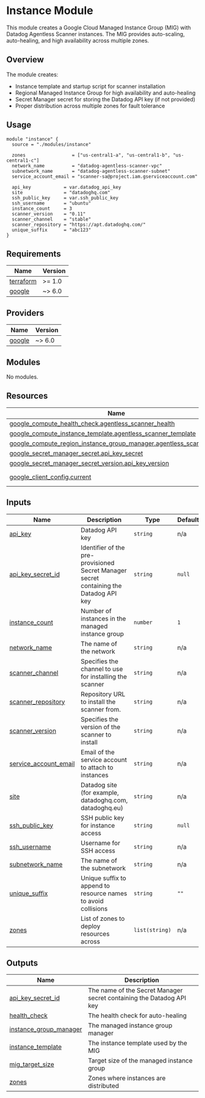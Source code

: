 # Instance Module

This module creates a Google Cloud Managed Instance Group (MIG) with Datadog Agentless Scanner instances. The MIG provides auto-scaling, auto-healing, and high availability across multiple zones.

## Overview

The module creates:
- Instance template and startup script for scanner installation
- Regional Managed Instance Group for high availability and auto-healing
- Secret Manager secret for storing the Datadog API key (if not provided)
- Proper distribution across multiple zones for fault tolerance

## Usage

```hcl
module "instance" {
  source = "./modules/instance"

  zones                 = ["us-central1-a", "us-central1-b", "us-central1-c"]
  network_name          = "datadog-agentless-scanner-vpc"
  subnetwork_name       = "datadog-agentless-scanner-subnet"
  service_account_email = "scanner-sa@project.iam.gserviceaccount.com"
  
  api_key            = var.datadog_api_key
  site               = "datadoghq.com"
  ssh_public_key     = var.ssh_public_key
  ssh_username       = "ubuntu"
  instance_count     = 3
  scanner_version    = "0.11"
  scanner_channel    = "stable"
  scanner_repository = "https://apt.datadoghq.com/"
  unique_suffix      = "abc123"
}
```

<!-- BEGIN_TF_DOCS -->
## Requirements

| Name | Version |
|------|---------|
| <a name="requirement_terraform"></a> [terraform](#requirement\_terraform) | >= 1.0 |
| <a name="requirement_google"></a> [google](#requirement\_google) | ~> 6.0 |

## Providers

| Name | Version |
|------|---------|
| <a name="provider_google"></a> [google](#provider\_google) | ~> 6.0 |

## Modules

No modules.

## Resources

| Name | Type |
|------|------|
| [google_compute_health_check.agentless_scanner_health](https://registry.terraform.io/providers/hashicorp/google/latest/docs/resources/compute_health_check) | resource |
| [google_compute_instance_template.agentless_scanner_template](https://registry.terraform.io/providers/hashicorp/google/latest/docs/resources/compute_instance_template) | resource |
| [google_compute_region_instance_group_manager.agentless_scanner_mig](https://registry.terraform.io/providers/hashicorp/google/latest/docs/resources/compute_region_instance_group_manager) | resource |
| [google_secret_manager_secret.api_key_secret](https://registry.terraform.io/providers/hashicorp/google/latest/docs/resources/secret_manager_secret) | resource |
| [google_secret_manager_secret_version.api_key_version](https://registry.terraform.io/providers/hashicorp/google/latest/docs/resources/secret_manager_secret_version) | resource |
| [google_client_config.current](https://registry.terraform.io/providers/hashicorp/google/latest/docs/data-sources/client_config) | data source |

## Inputs

| Name | Description | Type | Default | Required |
|------|-------------|------|---------|:--------:|
| <a name="input_api_key"></a> [api\_key](#input\_api\_key) | Datadog API key | `string` | n/a | yes |
| <a name="input_api_key_secret_id"></a> [api\_key\_secret\_id](#input\_api\_key\_secret\_id) | Identifier of the pre-provisioned Secret Manager secret containing the Datadog API key | `string` | `null` | no |
| <a name="input_instance_count"></a> [instance\_count](#input\_instance\_count) | Number of instances in the managed instance group | `number` | `1` | no |
| <a name="input_network_name"></a> [network\_name](#input\_network\_name) | The name of the network | `string` | n/a | yes |
| <a name="input_scanner_channel"></a> [scanner\_channel](#input\_scanner\_channel) | Specifies the channel to use for installing the scanner | `string` | n/a | yes |
| <a name="input_scanner_repository"></a> [scanner\_repository](#input\_scanner\_repository) | Repository URL to install the scanner from. | `string` | n/a | yes |
| <a name="input_scanner_version"></a> [scanner\_version](#input\_scanner\_version) | Specifies the version of the scanner to install | `string` | n/a | yes |
| <a name="input_service_account_email"></a> [service\_account\_email](#input\_service\_account\_email) | Email of the service account to attach to instances | `string` | n/a | yes |
| <a name="input_site"></a> [site](#input\_site) | Datadog site (for example, datadoghq.com, datadoghq.eu) | `string` | n/a | yes |
| <a name="input_ssh_public_key"></a> [ssh\_public\_key](#input\_ssh\_public\_key) | SSH public key for instance access | `string` | `null` | no |
| <a name="input_ssh_username"></a> [ssh\_username](#input\_ssh\_username) | Username for SSH access | `string` | n/a | yes |
| <a name="input_subnetwork_name"></a> [subnetwork\_name](#input\_subnetwork\_name) | The name of the subnetwork | `string` | n/a | yes |
| <a name="input_unique_suffix"></a> [unique\_suffix](#input\_unique\_suffix) | Unique suffix to append to resource names to avoid collisions | `string` | `""` | no |
| <a name="input_zones"></a> [zones](#input\_zones) | List of zones to deploy resources across | `list(string)` | n/a | yes |

## Outputs

| Name | Description |
|------|-------------|
| <a name="output_api_key_secret_id"></a> [api\_key\_secret\_id](#output\_api\_key\_secret\_id) | The name of the Secret Manager secret containing the Datadog API key |
| <a name="output_health_check"></a> [health\_check](#output\_health\_check) | The health check for auto-healing |
| <a name="output_instance_group_manager"></a> [instance\_group\_manager](#output\_instance\_group\_manager) | The managed instance group manager |
| <a name="output_instance_template"></a> [instance\_template](#output\_instance\_template) | The instance template used by the MIG |
| <a name="output_mig_target_size"></a> [mig\_target\_size](#output\_mig\_target\_size) | Target size of the managed instance group |
| <a name="output_zones"></a> [zones](#output\_zones) | Zones where instances are distributed |
<!-- END_TF_DOCS -->